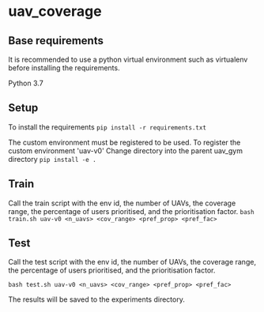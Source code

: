 # uav_coverage

## Base requirements
It is recommended to use a python virtual environment such as virtualenv before installing the requirements.

Python 3.7

## Setup
To install the requirements
```pip install -r requirements.txt```

The custom environment must be registered to be used. To register the custom environment 'uav-v0'
Change directory into the parent uav_gym directory
```pip install -e .```


## Train
Call the train script with the env id, the number of UAVs, the coverage range, the percentage of users prioritised, and the prioritisation factor.
`bash train.sh uav-v0 <n_uavs> <cov_range> <pref_prop> <pref_fac>`

## Test
Call the test script with the env id, the number of UAVs, the coverage range, the percentage of users prioritised, and the prioritisation factor.

`bash test.sh uav-v0 <n_uavs> <cov_range> <pref_prop> <pref_fac>`

The results will be saved to the experiments directory.
